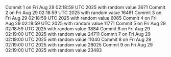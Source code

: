 Commit 1 on Fri Aug 29 02:18:59 UTC 2025 with random value 3671
Commit 2 on Fri Aug 29 02:18:59 UTC 2025 with random value 16461
Commit 3 on Fri Aug 29 02:18:59 UTC 2025 with random value 6065
Commit 4 on Fri Aug 29 02:18:59 UTC 2025 with random value 11771
Commit 5 on Fri Aug 29 02:18:59 UTC 2025 with random value 3884
Commit 6 on Fri Aug 29 02:19:00 UTC 2025 with random value 24711
Commit 7 on Fri Aug 29 02:19:00 UTC 2025 with random value 11040
Commit 8 on Fri Aug 29 02:19:00 UTC 2025 with random value 28025
Commit 9 on Fri Aug 29 02:19:00 UTC 2025 with random value 23483
